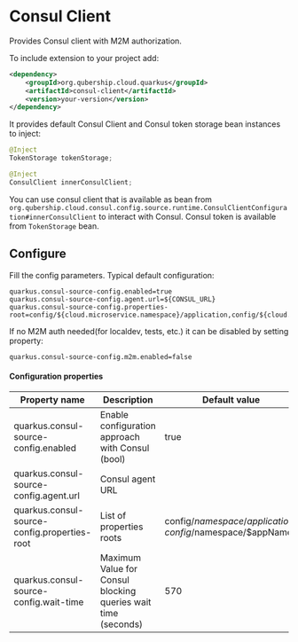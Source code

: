 # Consul Client

Provides Consul client with M2M authorization.

To include extension to your project add:
```xml
<dependency>
    <groupId>org.qubership.cloud.quarkus</groupId>
    <artifactId>consul-client</artifactId>
    <version>your-version</version>
</dependency>
```

It provides default Consul Client and Consul token storage bean instances to inject:
```java
@Inject
TokenStorage tokenStorage;

@Inject
ConsulClient innerConsulClient;
```

You can use consul client that is available as bean from
`org.qubership.cloud.consul.config.source.runtime.ConsulClientConfiguration#innerConsulClient` to interact with Consul.
Consul token is available from `TokenStorage` bean.

## Configure

Fill the config parameters. Typical default configuration:
```properties
quarkus.consul-source-config.enabled=true
quarkus.consul-source-config.agent.url=${CONSUL_URL}
quarkus.consul-source-config.properties-root=config/${cloud.microservice.namespace}/application,config/${cloud.microservice.namespace}/${cloud.microservice.name}
```

If no M2M auth needed(for localdev, tests, etc.) it can be disabled by setting property:
```properties
quarkus.consul-source-config.m2m.enabled=false
```

#### Configuration properties
| Property name                                | Description                                                   | Default value                                             |                                        
|----------------------------------------------|---------------------------------------------------------------|-----------------------------------------------------------|
| quarkus.consul-source-config.enabled         | Enable configuration approach with Consul (bool)              | true                                                      |
| quarkus.consul-source-config.agent.url       | Consul agent URL                                              |                                                           |
| quarkus.consul-source-config.properties-root | List of properties roots                                      | config/$namespace/application, config/$namespace/$appName |
| quarkus.consul-source-config.wait-time       | Maximum Value for Consul blocking queries wait time (seconds) | 570                                                       |